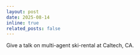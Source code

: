 ```yaml
---
layout: post
date: 2025-08-14
inline: true
related_posts: false
---
```


Give a talk on multi-agent ski-rental at Caltech, CA.
